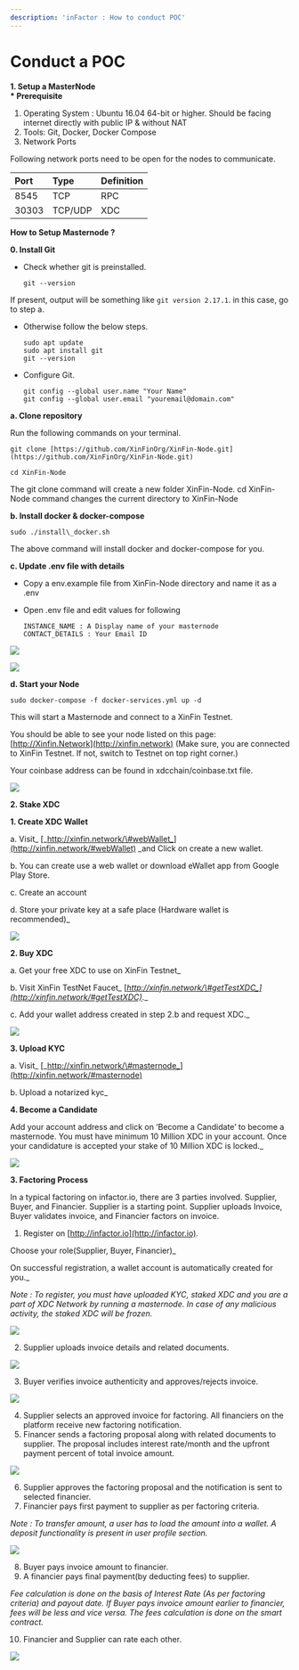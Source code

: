 ```yaml
---
description: 'inFactor : How to conduct POC'
---
```


# Conduct a POC

**1. Setup a MasterNode  
\* Prerequisite**

1. Operating System : Ubuntu 16.04 64-bit or higher. Should be facing internet directly with public IP & without NAT
2. Tools: Git, Docker, Docker Compose
3. Network Ports

Following network ports need to be open for the nodes to communicate.

| **Port** | **Type** | **Definition** |
| :--- | :--- | :--- |
| 8545 | TCP | RPC |
| 30303 | TCP/UDP | XDC |

**How to Setup Masternode ?**

**0. Install Git**

* Check whether git is preinstalled.

  ```text
  git --version
  ```

If present, output will be something like `git version 2.17.1`. in this case, go to step a.

* Otherwise follow the below steps.

  ```text
  sudo apt update
  sudo apt install git
  git --version
  ```

* Configure Git.

  ```text
  git config --global user.name "Your Name"
  git config --global user.email "youremail@domain.com"
  ```

**a. Clone repository**

Run the following commands on your terminal.

```text
git clone [https://github.com/XinFinOrg/XinFin-Node.git](https://github.com/XinFinOrg/XinFin-Node.git)

cd XinFin-Node
```

The git clone command will create a new folder XinFin-Node. cd XinFin-Node command changes the current directory to XinFin-Node

**b. Install docker & docker-compose**

```text
sudo ./install\_docker.sh
```

The above command will install docker and docker-compose for you.

**c. Update .env file with details**

* Copy a env.example file from XinFin-Node directory and name it as a .env
* Open .env file and edit values for following

  ```text
  INSTANCE_NAME : A Display name of your masternode
  CONTACT_DETAILS : Your Email ID
  ```

![](../../../.gitbook/assets/xinfin-node.png)

![](../../../.gitbook/assets/masternode-.env.png)

**d. Start your Node**

```text
sudo docker-compose -f docker-services.yml up -d
```

This will start a Masternode and connect to a XinFin Testnet.

You should be able to see your node listed on this page: [http://Xinfin.Network](http://xinfin.network) \(Make sure, you are connected to XinFin Testnet. If not, switch to Testnet on top right corner.\)

Your coinbase address can be found in xdcchain/coinbase.txt file.

![](../../../.gitbook/assets/masternode-listing.png)

**2. Stake XDC**

**1. Create XDC Wallet**

a. Visit_ [_http://xinfin.network/\#webWallet_](http://xinfin.network/#webWallet) _and Click on create a new wallet.

b. You can create use a web wallet or download eWallet app from Google Play Store.

c. Create an account

d. Store your private key at a safe place \(Hardware wallet is recommended\)_

![](../../../.gitbook/assets/xinfin_wallet.png)

**2. Buy XDC**

a. Get your free XDC to use on XinFin Testnet_

b. Visit XinFin TestNet Faucet_ [_http://xinfin.network/\#getTestXDC_](http://xinfin.network/#getTestXDC)_._

c. Add your wallet address created in step 2.b and request XDC._

![](../../../.gitbook/assets/masternode-faucet.png)

**3. Upload KYC**

a. Visit_ [_http://xinfin.network/\#masternode_](http://xinfin.network/#masternode)

b. Upload a notarized kyc_

**4. Become a Candidate**

Add your account address and click on ‘Become a Candidate’ to become a masternode. You must have minimum 10 Million XDC in your account. Once your candidature is accepted your stake of 10 Million XDC is locked._

![](../../../.gitbook/assets/masternode-node.png)

**3. Factoring Process**

In a typical factoring on infactor.io, there are 3 parties involved. Supplier, Buyer, and Financier. Supplier is a starting point. Supplier uploads Invoice, Buyer validates invoice, and Financier factors on invoice.

1. Register on [http://infactor.io](http://infactor.io).

Choose your role\(Supplier, Buyer, Financier\)_

On successful registration, a wallet account is automatically created for you._

_Note : To register, you must have uploaded KYC, staked XDC and you are a part of XDC Network by running a masternode. In case of any malicious activity, the staked XDC will be frozen._

![](../../../.gitbook/assets/infactor_login.png)

2. Supplier uploads invoice details and related documents.

![](../../../.gitbook/assets/infactor_createinvoice.png)

3. Buyer verifies invoice authenticity and approves/rejects invoice.

![](../../../.gitbook/assets/infactor_buyer-approval.png)

4. Supplier selects an approved invoice for factoring. All financiers on the platform receive new factoring notification.
5. Financer sends a factoring proposal along with related documents to supplier. The proposal includes interest rate/month and the upfront payment percent of total invoice amount.

![](../../../.gitbook/assets/infactor_factorproposal.png)

6. Supplier approves the factoring proposal and the notification is sent to selected financier.
7. Financier pays first payment to supplier as per factoring criteria.

_Note : To transfer amount, a user has to load the amount into a wallet. A deposit functionality is present in user profile section._

![](../../../.gitbook/assets/infactor_paysupplier.png)

8. Buyer pays invoice amount to financier.
9. A financier pays final payment\(by deducting fees\) to supplier.

_Fee calculation is done on the basis of Interest Rate \(As per factoring criteria\) and payout date. If Buyer pays invoice amount earlier to financier, fees will be less and vice versa. The fees calculation is done on the smart contract._

10. Financier and Supplier can rate each other.

![](../../../.gitbook/assets/ratings.png)

